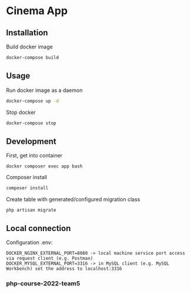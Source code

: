 # Cinema App

## Installation

Build docker image
```bash
docker-compose build
```
## Usage
Run docker image as a daemon
```bash
docker-compose up -d
```
Stop docker
```bash
docker-compose stop
```

## Development
First, get into container
```
docker composer exec app bash 
```
Composer install
```bash
composer install
```

Create table with generated/configured migration class
```
php artisan migrate 
```
## Local connection
Configuration .env:
```
DOCKER_NGINX_EXTERNAL_PORT=8080 -> local machine service port access via request client (e.g. Postman) 
DOCKER_MYSQL_EXTERNAL_PORT=3316 -> in MySQL client (e.g. MySQL Workbench) set the address to localhost:3316 
```
### php-course-2022-team5